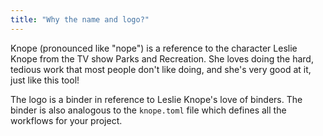 ```yaml
---
title: "Why the name and logo?"
---
```


Knope (pronounced like "nope") is a reference to the character Leslie Knope from the TV show Parks and Recreation.
She loves doing the hard, tedious work that most people don't like doing, and she's very good at it, just like this tool!

The logo is a binder in reference to Leslie Knope's love of binders. The binder is also analogous to the `knope.toml` file
which defines all the workflows for your project.
